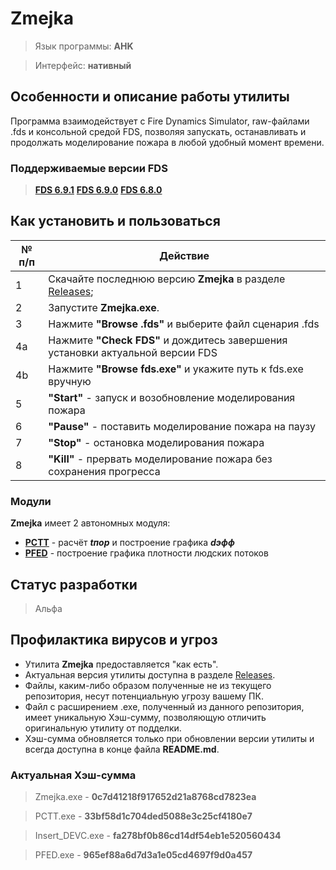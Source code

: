 # Zmejka

> Язык программы: **AHK**

> Интерфейс: **нативный**

## Особенности и описание работы утилиты
Программа взаимодействует с Fire Dynamics Simulator, raw-файлами .fds и консольной средой FDS, позволяя запускать, останавливать и продолжать моделирование пожара в любой удобный момент времени.

### Поддерживаемые версии FDS
> [**FDS 6.9.1**](https://github.com/firemodels/fds/releases/tag/FDS-6.9.1)
> [**FDS 6.9.0**](https://github.com/firemodels/fds/releases/tag/FDS-6.9.0)
> [**FDS 6.8.0**](https://github.com/firemodels/fds/releases/tag/FDS-6.8.0)

## Как установить и пользоваться
|	№ п/п	|	Действие	|
|---------|---------|
|	1	|	Скачайте последнюю версию **Zmejka** в разделе [Releases](https://github.com/firegoaway/Zmejka/releases);	|
|	2	|	Запустите **Zmejka.exe**.	|
|	3	|	Нажмите **"Browse .fds"** и выберите файл сценария .fds	|
|	4a	|	Нажмите **"Check FDS"** и дождитесь завершения установки актуальной версии FDS	|
|	4b	|	Нажмите **"Browse fds.exe"** и укажите путь к fds.exe вручную	|
|	5	|	**"Start"** - запуск и возобновление моделирования пожара	|
|	6	|	**"Pause"** - поставить моделирование пожара на паузу	|
|	7	|	**"Stop"** - остановка моделирования пожара	|
|	8	|	**"Kill"** - прервать моделирование пожара без сохранения прогресса	|

### Модули
**Zmejka** имеет 2 автономных модуля:
- [**PCTT**](https://github.com/firegoaway/Plot_CSV_Time_Threshhold) - расчёт ***tпор*** и построение графика ***dэфф***
- [**PFED**](https://github.com/firegoaway/Plot_Fenix_Evac_Density) - построение графика плотности людских потоков

## Статус разработки
> Альфа

## Профилактика вирусов и угроз
- Утилита **Zmejka** предоставляется "как есть".
- Актуальная версия утилиты доступна в разделе [Releases](https://github.com/firegoaway/Zmejka/releases).
- Файлы, каким-либо образом полученные не из текущего репозитория, несут потенциальную угрозу вашему ПК.
- Файл с расширением .exe, полученный из данного репозитория, имеет уникальную Хэш-сумму, позволяющую отличить оригинальную утилиту от подделки.
- Хэш-сумма обновляется только при обновлении версии утилиты и всегда доступна в конце файла **README.md**.

### Актуальная Хэш-сумма
> Zmejka.exe - **0c7d41218f917652d21a8768cd7823ea**

> PCTT.exe - **33bf58d1c704ded5088e3c25cf4180e7**

> Insert_DEVC.exe - **fa278bf0b86cd14df54eb1e520560434**

> PFED.exe - **965ef88a6d7d3a1e05cd4697f9d0a457**